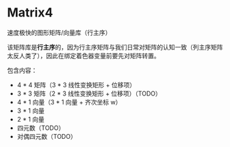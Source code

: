 # Matrix4
速度极快的图形矩阵/向量库（行主序）

该矩阵库是**行主序**的，因为行主序矩阵与我们日常对矩阵的认知一致（列主序矩阵太反人类了），因此在绑定着色器变量前要先对矩阵转置。

包含内容：
- 4 * 4 矩阵（3 * 3 线性变换矩形 + 位移项）
- 3 * 3 矩阵（2 * 3 线性变换矩形 + 位移项）（TODO）
- 4 * 1 向量（3 * 1 向量 + 齐次坐标 w）
- 3 * 1 向量
- 2 * 1 向量
- 四元数（TODO）
- 对偶四元数（TODO）
